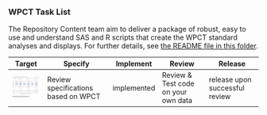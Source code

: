 ### WPCT Task List

The Repository Content team aim to deliver a package of robust, easy to use and understand SAS and R scripts that create the WPCT standard analyses and displays. For further details, see [the README file in this folder](./README.md).

| Target | Specify | Implement | Review | Release |
|---|---|---|---|---|
|![Fig. 7.1](../images/wpct/target_07.01.png)|Review specifications based on WPCT|implemented|Review & Test code on your own data| release upon successful review|
